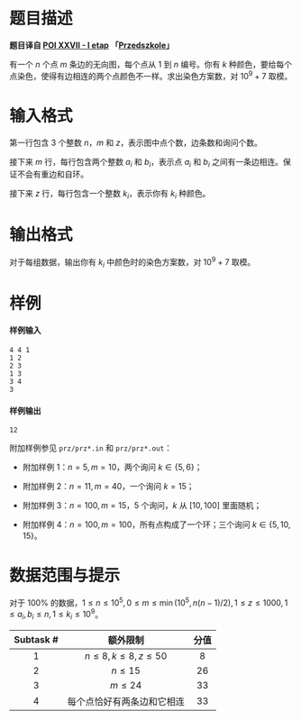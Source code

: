 
# 题目描述

**题目译自 [POI XXVII - I etap](https://sio2.mimuw.edu.pl/c/oi27-1/dashboard/) 「[Przedszkole](https://szkopul.edu.pl/problemset/problem/owcaRjm1cAGxst32bd_-elx6/site/)」**

有一个 $n$ 个点 $m$ 条边的无向图，每个点从 $1$ 到 $n$ 编号。你有 $k$ 种颜色，要给每个点染色，使得有边相连的两个点颜色不一样。求出染色方案数，对 $10^9+7$ 取模。

# 输入格式

第一行包含 $3$ 个整数 $n$，$m$ 和 $z$，表示图中点个数，边条数和询问个数。

接下来 $m$ 行，每行包含两个整数 $a_i$ 和 $b_i$，表示点 $a_i$ 和 $b_i$ 之间有一条边相连。保证不会有重边和自环。

接下来 $z$ 行，每行包含一个整数 $k_i$，表示你有 $k_i$ 种颜色。

# 输出格式

对于每组数据，输出你有 $k_i$ 中颜色时的染色方案数，对 $10^9+7$ 取模。

# 样例

#### 样例输入

```plain
4 4 1
1 2
2 3
1 3
3 4
3
```

#### 样例输出

```plain
12
```

附加样例参见 `prz/prz*.in` 和 `prz/prz*.out`：

+ 附加样例 $1$：$n=5,m=10$，两个询问 $k \in \{5, 6\}$；

+ 附加样例 $2$：$n=11,m=40$，一个询问 $k=15$；

+ 附加样例 $3$：$n=100,m=15$，$5$ 个询问，$k$ 从 $[10, 100]$ 里面随机；

+ 附加样例 $4$：$n=100,m=100$，所有点构成了一个环；三个询问 $k \in \{5, 10, 15\}$。

# 数据范围与提示

对于 $100\%$ 的数据，$1 \le n \le 10^5, 0 \le m \le \min(10^5, n(n-1)/2), 1 \le z \le 1000, 1 \le a_i, b_i \le n, 1 \le k_i \le 10^9$。

| Subtask # | 额外限制                         | 分值  |
|:---------:|:----------------------------:|:---:|
| 1         | $n \le 8, k \le 8, z \le 50$ | 8   |
| 2         | $n \le 15$                   | 26  |
| 3         | $m \le 24$                   | 33  |
| 4         | 每个点恰好有两条边和它相连                | 33  |

